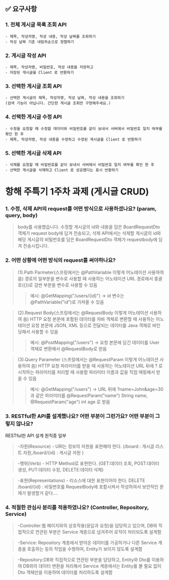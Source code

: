 

## ✅ 요구사항

### 1. 전체 게시글 목록 조회 API
    - 제목, 작성자명, 작성 내용, 작성 날짜를 조회하기
    - 작성 날짜 기준 내림차순으로 정렬하기
### 2. 게시글 작성 API     
    - 제목, 작성자명, 비밀번호, 작성 내용을 저장하고
    - 저장된 게시글을 Client 로 반환하기
### 3. 선택한 게시글 조회 API 
    - 선택한 게시글의 제목, 작성자명, 작성 날짜, 작성 내용을 조회하기 
    (검색 기능이 아닙니다. 간단한 게시글 조회만 구현해주세요.)
### 4. 선택한 게시글 수정 API
    - 수정을 요청할 때 수정할 데이터와 비밀번호를 같이 보내서 서버에서 비밀번호 일치 여부를 확인 한 후
    - 제목, 작성자명, 작성 내용을 수정하고 수정된 게시글을 Client 로 반환하기
### 5. 선택한 게시글 삭제 API
    - 삭제를 요청할 때 비밀번호를 같이 보내서 서버에서 비밀번호 일치 여부를 확인 한 후
    - 선택한 게시글을 삭제하고 Client 로 성공했다는 표시 반환하기



# 항해 주특기 1주차 과제 (게시글 CRUD)

### 1. 수정, 삭제 API의 request를 어떤 방식으로 사용하셨나요? (param, query, body)
> body를 사용했습니다. 수정할 게시글의 id와 내용을 담은 BoardRequestDto 객체가 request body에 담겨 전송되고, 
  삭제 API에서는 삭제할 게시글의 id와 해당 게시글의 비밀번호를 담은 BoardRequestDto 객체가 requestbody에 담겨 전송시킵니다.

### 2. 어떤 상황에 어떤 방식의 request를 써야하나요?
>(1).Path Parmeter(스프링에서는 @PathVariable 이렇게 어노테이션 사용하여 씀)
경로의 일부분을 변수로 사용할 때 사용하는 어노테이션
URL 경로에서 중괄호({})로 감싼 부분을 변수로 사용할 수 있음
>>예시: @GetMapping("/users/{id}") -> id 변수는 @PathVariable("id")로 가져올 수 있음

>(2).Request Body(스프링에서는 @RequestBody 이렇게 어노테이션 사용하여 씀)
HTTP 요청 본문에 포함된 데이터를 자바 객체로 변환할 때 사용하는 어노테이션
요청 본문에 JSON, XML 등으로 전달되는 데이터를 Java 객체로 바인딩해서 사용할 수 있음
>>예시: @PostMapping("/users") -> 요청 본문에 담긴 데이터를 User 객체로 변환해서 @RequestBody로 받음

>(3).Query Parameter (스프링에서는 @RequestParam 이렇게 어노테이션 사용하여 씀)
HTTP 요청 파라미터를 받을 때 사용하는 어노테이션
URL 뒤에 ? 로 시작하는 파라미터를 처리할 때 사용함
파라미터 이름과 값을 직접 매핑해서 받을 수 있음
>>예시: @GetMapping("/users") -> URL 뒤에 ?name=John&age=30 과 같은 파라미터를 @RequestParam("name") String name, @RequestParam("age") int age 로 받음

### 3. RESTful한 API를 설계했나요? 어떤 부분이 그런가요? 어떤 부분이 그렇지 않나요?
RESTful한 API 설계 원칙중 일부
>-자원(Resource) - URI는 정보의 자원을 표현해야 한다. (/board : 게시글 리스트 자원,/board/{id} : 게시글 자원 )

>-행위(Verb) - HTTP Method로 표현한다.
(GET:데이터 조회, 
POST:데이터 생성, 
PUT:데이터 수정, 
DELETE:데이터 삭제)

>-표현(Representations) - 리소스에 대한 표현이어야 한다.
DELETE /board/{id} : 비밀번호를 RequestBody에 포함시켜서 작성하여서 보안적인 문제가 발생할거 같다....

### 4. 적절한 관심사 분리를 적용하였나요? (Controller, Repository, Service)
>-Controller:웹 페이지와의 상호작용(응답과 요청)을 담당하고 있으며, DB와 직접적으로 연관된 부분은 Service 계층으로 넘겨주어 로직이 처리되도록 설계함

>-Service: Repository 계층에서 받아온 데이터를 가공하거나 다른 Service 계층을 호출하는 등의 작업을 수행하여, Entity가 보이지 않도록 설계함

>-Repository:DB와 직접적으로 연관된 부분을 담당하고, Entity와 Dto를 이용하여 DB와의 데이터 변환을 처리해서 
            Service 계층에서는 Entity를 볼 필요 없이 Dto 객체만을 이용하여 데이터를 처리하도록 설계함


